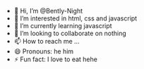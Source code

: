 - 👋 Hi, I’m @Bently-Night
- 👀 I’m interested in html, css and javascript
- 🌱 I’m currently learning javascript
- 💞️ I’m looking to collaborate on nothing
- 📫 How to reach me ...
- 😄 Pronouns: he him 
- ⚡ Fun fact: I love to eat hehe


